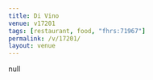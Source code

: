 ```yaml
---
title: Di Vino
venue: v17201
tags: [restaurant, food, "fhrs:71967"]
permalink: /v/17201/
layout: venue
---
```

null